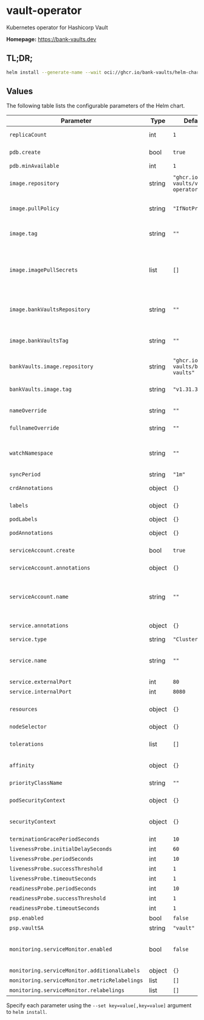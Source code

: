 # vault-operator

Kubernetes operator for Hashicorp Vault

**Homepage:** <https://bank-vaults.dev>

## TL;DR;

```bash
helm install --generate-name --wait oci://ghcr.io/bank-vaults/helm-charts/vault-operator
```

## Values

The following table lists the configurable parameters of the Helm chart.

| Parameter | Type | Default | Description |
| --- | ---- | ------- | ----------- |
| `replicaCount` | int | `1` | Number of replicas (pods) to launch. |
| `pdb.create` | bool | `true` | Create pod disruption budget if replicaCount > 1. |
| `pdb.minAvailable` | int | `1` | Min available for PDB. |
| `image.repository` | string | `"ghcr.io/bank-vaults/vault-operator"` | Name of the image repository to pull the container image from. |
| `image.pullPolicy` | string | `"IfNotPresent"` | [Image pull policy](https://kubernetes.io/docs/concepts/containers/images/#updating-images) for updating already existing images on a node. |
| `image.tag` | string | `""` | Image tag override for the default value (chart appVersion). |
| `image.imagePullSecrets` | list | `[]` | Reference to one or more secrets to be used when [pulling images](https://kubernetes.io/docs/tasks/configure-pod-container/pull-image-private-registry/#create-a-pod-that-uses-your-secret) (from private registries). (`global.imagePullSecrets` is also supported) |
| `image.bankVaultsRepository` | string | `""` | Bank-Vaults image repository **Deprecated:** use `bankVaults.image.repository` instead. |
| `image.bankVaultsTag` | string | `""` | Bank-Vaults image tag **Deprecated:** use `bankVaults.image.tag` instead. |
| `bankVaults.image.repository` | string | `"ghcr.io/bank-vaults/bank-vaults"` | Bank-Vaults image repository. |
| `bankVaults.image.tag` | string | `"v1.31.3"` | Bank-Vaults image tag (pinned to supported Bank-Vaults version). |
| `nameOverride` | string | `""` | A name in place of the chart name for `app:` labels. |
| `fullnameOverride` | string | `""` | A name to substitute for the full names of resources. |
| `watchNamespace` | string | `""` | The namespace where the operator watches for vault CR objects. If not defined all namespaces are watched. |
| `syncPeriod` | string | `"1m"` |  |
| `crdAnnotations` | object | `{}` | Annotations to be added to CRDs. |
| `labels` | object | `{}` | Labels to be added to deployments. |
| `podLabels` | object | `{}` | Labels to be added to pods. |
| `podAnnotations` | object | `{}` | Annotations to be added to pods. |
| `serviceAccount.create` | bool | `true` | Enable service account creation. |
| `serviceAccount.annotations` | object | `{}` | Annotations to be added to the service account. |
| `serviceAccount.name` | string | `""` | The name of the service account to use. If not set and create is true, a name is generated using the fullname template. |
| `service.annotations` | object | `{}` | Annotations to be added to the service. |
| `service.type` | string | `"ClusterIP"` | Kubernetes [service type](https://kubernetes.io/docs/concepts/services-networking/service/#publishing-services-service-types). |
| `service.name` | string | `""` | The name of the service to use. If not set, a name is generated using the fullname template. |
| `service.externalPort` | int | `80` |  |
| `service.internalPort` | int | `8080` |  |
| `resources` | object | `{}` | Container resource [requests and limits](https://kubernetes.io/docs/concepts/configuration/manage-resources-containers/). See the [API reference](https://kubernetes.io/docs/reference/kubernetes-api/workload-resources/pod-v1/#resources) for details. |
| `nodeSelector` | object | `{}` | [Node selector](https://kubernetes.io/docs/concepts/scheduling-eviction/assign-pod-node/#nodeselector) configuration. |
| `tolerations` | list | `[]` | [Tolerations](https://kubernetes.io/docs/concepts/scheduling-eviction/taint-and-toleration/) for node taints. See the [API reference](https://kubernetes.io/docs/reference/kubernetes-api/workload-resources/pod-v1/#scheduling) for details. |
| `affinity` | object | `{}` | [Affinity](https://kubernetes.io/docs/concepts/scheduling-eviction/assign-pod-node/#affinity-and-anti-affinity) configuration. See the [API reference](https://kubernetes.io/docs/reference/kubernetes-api/workload-resources/pod-v1/#scheduling) for details. |
| `priorityClassName` | string | `""` | Specify a priority class name to set [pod priority](https://kubernetes.io/docs/concepts/scheduling-eviction/pod-priority-preemption/#pod-priority). |
| `podSecurityContext` | object | `{}` | Pod [security context](https://kubernetes.io/docs/tasks/configure-pod-container/security-context/#set-the-security-context-for-a-pod). See the [API reference](https://kubernetes.io/docs/reference/kubernetes-api/workload-resources/pod-v1/#security-context) for details. |
| `securityContext` | object | `{}` | Container [security context](https://kubernetes.io/docs/tasks/configure-pod-container/security-context/#set-the-security-context-for-a-container). See the [API reference](https://kubernetes.io/docs/reference/kubernetes-api/workload-resources/pod-v1/#security-context-1) for details. |
| `terminationGracePeriodSeconds` | int | `10` |  |
| `livenessProbe.initialDelaySeconds` | int | `60` |  |
| `livenessProbe.periodSeconds` | int | `10` |  |
| `livenessProbe.successThreshold` | int | `1` |  |
| `livenessProbe.timeoutSeconds` | int | `1` |  |
| `readinessProbe.periodSeconds` | int | `10` |  |
| `readinessProbe.successThreshold` | int | `1` |  |
| `readinessProbe.timeoutSeconds` | int | `1` |  |
| `psp.enabled` | bool | `false` |  |
| `psp.vaultSA` | string | `"vault"` |  |
| `monitoring.serviceMonitor.enabled` | bool | `false` | Enable Prometheus ServiceMonitor. See the [documentation](https://github.com/prometheus-operator/prometheus-operator/blob/main/Documentation/design.md#servicemonitor) and the [API reference](https://github.com/prometheus-operator/prometheus-operator/blob/main/Documentation/api.md#servicemonitor) for details. |
| `monitoring.serviceMonitor.additionalLabels` | object | `{}` |  |
| `monitoring.serviceMonitor.metricRelabelings` | list | `[]` |  |
| `monitoring.serviceMonitor.relabelings` | list | `[]` |  |

Specify each parameter using the `--set key=value[,key=value]` argument to `helm install`.

